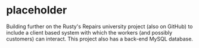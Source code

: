 # placeholder
Building further on the Rusty's Repairs university project (also on GitHub) to include a client based system with which the workers (and possibly customers) can interact. This project also has a back-end MySQL database.
